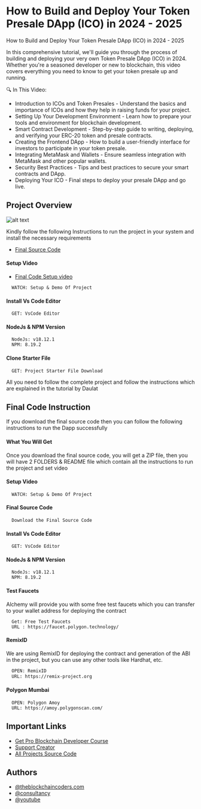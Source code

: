 # How to Build and Deploy Your Token Presale DApp (ICO) in 2024 - 2025

How to Build and Deploy Your Token Presale DApp (ICO) in 2024 - 2025

In this comprehensive tutorial, we'll guide you through the process of building and deploying your very own Token Presale DApp (ICO) in 2024. Whether you're a seasoned developer or new to blockchain, this video covers everything you need to know to get your token presale up and running.

🔍 In This Video:

- Introduction to ICOs and Token Presales - Understand the basics and importance of ICOs and how they help in raising funds for your project.
- Setting Up Your Development Environment - Learn how to prepare your tools and environment for blockchain development.
- Smart Contract Development - Step-by-step guide to writing, deploying, and verifying your ERC-20 token and presale contracts.
- Creating the Frontend DApp - How to build a user-friendly interface for investors to participate in your token presale.
- Integrating MetaMask and Wallets - Ensure seamless integration with MetaMask and other popular wallets.
- Security Best Practices - Tips and best practices to secure your smart contracts and DApp.
- Deploying Your ICO - Final steps to deploy your presale DApp and go live.

## Project Overview

![alt text](https://www.daulathussain.com/wp-content/uploads/2024/05/Build-and-deploy-token-presale-ico-dapp.png)

Kindly follow the following Instructions to run the project in your system and install the necessary requirements

- [Final Source Code](https://www.theblockchaincoders.com/sourceCode/how-to-build-and-deploy-your-token-presale-dapp-(ico)-in-2024-2025)

#### Setup Video

- [Final Code Setup video](https://youtu.be/rtDfE8R9Yxk)

```https://code.visualstudio.com/download
  WATCH: Setup & Demo Of Project
```

#### Install Vs Code Editor

```https://code.visualstudio.com/download
  GET: VsCode Editor
```

#### NodeJs & NPM Version

```https://nodejs.org/en/download
  NodeJs: v18.12.1
  NPM: 8.19.2
```

#### Clone Starter File

```https://github.com/daulathussain/Airdrop-Crypto-Starter-File
  GET: Project Starter File Download
```

All you need to follow the complete project and follow the instructions which are explained in the tutorial by Daulat

## Final Code Instruction

If you download the final source code then you can follow the following instructions to run the Dapp successfully

#### What You Will Get

Once you download the final source code, you will get a ZIP file, then you will have 2 FOLDERS & README file which contain all the instructions to run the project and set video

#### Setup Video

```https://code.visualstudio.com/download
  WATCH: Setup & Demo Of Project
```

#### Final Source Code

```https://www.theblockchaincoders.com/SourceCode
  Download the Final Source Code
```

#### Install Vs Code Editor

```https://code.visualstudio.com/download
  GET: VsCode Editor
```

#### NodeJs & NPM Version

```https://nodejs.org/en/download
  NodeJs: v18.12.1
  NPM: 8.19.2
```

#### Test Faucets

Alchemy will provide you with some free test faucets which you can transfer to your wallet address for deploying the contract

```https://faucet.polygon.technology/
  Get: Free Test Faucets
  URL : https://faucet.polygon.technology/
```

#### RemixID

We are using RemixID for deploying the contract and generation of the ABI in the project, but you can use any other tools like Hardhat, etc.

```https://remix-project.org
  OPEN: RemixID
  URL: https://remix-project.org
```

#### Polygon Mumbai

```https://amoy.polygonscan.com/
  OPEN: Polygon Amoy
  URL: https://amoy.polygonscan.com/
```

## Important Links

- [Get Pro Blockchain Developer Course](https://www.theblockchaincoders.com/pro-nft-marketplace)
- [Support Creator](https://bit.ly/Support-Creator)
- [All Projects Source Code](https://www.theblockchaincoders.com/SourceCode)

## Authors

- [@theblockchaincoders.com](https://www.theblockchaincoders.com/)
- [@consultancy](https://www.theblockchaincoders.com/consultancy)
- [@youtube](https://www.youtube.com/@daulathussain)
